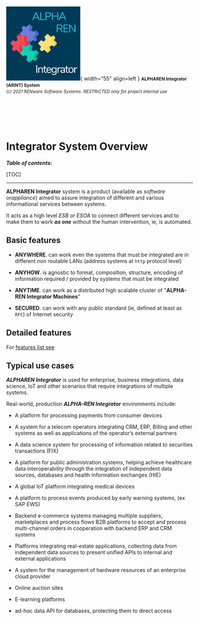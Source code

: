 ![arint_logo](../pictures/arint_logo.png){ width="55" align=left }
<small markdown>**ALPHAREN Integrator (ARINT) System**<br>
*(c) 2021 RENware Software Systems. RESTRICTED only for project internal use*
</small><br><br><br><br><br><br>


# Integrator System Overview



***Table of contents:***

[TOC]

***



**ALPHAREN Integrator** system is a product (available as *software* or*appliance*) aimed to assure integration of different and various informational services between systems.

It acts as a high level *ESB or ESOA* to connect different services and to make them to work ***as one*** without the human intervention, ie, is automated.



## Basic features

* **ANYWHERE**. can work even the systems that must be integrated are in different non routable LANs (address systems at `http` protocol level)

* **ANYHOW**. is agnostic to format, composition, structure, encoding of information required / provided by systems that must be integrated

* **ANYTIME**. can work as a distributed high scalable cluster of "**ALPHA-REN Integrator Machines**"

* **SECURED**. can work with any public standard (ie, defined at least as `RFC`) of Internet security




## Detailed features

For [features list see](./810.46-Product_Features.md)




## Typical use cases

***ALPHAREN Integrator*** is used for enterprise, business integrations, data science, IoT and other scenarios that require integrations of multiple systems.

Real-world, production ***ALPHA-REN Integrator*** environments include:

* A platform for processing payments from consumer devices

* A system for a telecom operators integrating CRM, ERP, Billing and other systems as well as applications of the operator’s external partners

* A data science system for processing of information related to securities transactions (FIX)

* A platform for public administration systems, helping achieve healthcare data interoperability through the integration of independent data sources, databases and health information exchanges (HIE)

* A global IoT platform integrating medical devices

* A platform to process events produced by early warning systems, (ex SAP EWS)

* Backend e-commerce systems managing multiple suppliers, marketplaces and process flows
B2B platforms to accept and process multi-channel orders in cooperation with backend ERP and CRM systems

* Platforms integrating real-estate applications, collecting data from independent data sources to present unified APIs to internal and external applications

* A system for the management of hardware resources of an enterprise cloud provider

* Online auction sites

* E-learning platforms

* ad-hoc data API for databases, protecting them to direct access






